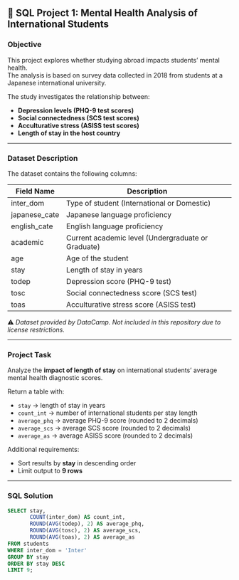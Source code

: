 ## 📌 SQL Project 1: Mental Health Analysis of International Students  

### **Objective**
This project explores whether studying abroad impacts students’ mental health.  
The analysis is based on survey data collected in 2018 from students at a Japanese international university.  

The study investigates the relationship between:  
- **Depression levels (PHQ-9 test scores)**  
- **Social connectedness (SCS test scores)**  
- **Acculturative stress (ASISS test scores)**  
- **Length of stay in the host country**  

---

### **Dataset Description**
The dataset contains the following columns:  

| Field Name    | Description |
|---------------|-------------|
| inter_dom     | Type of student (International or Domestic) |
| japanese_cate | Japanese language proficiency |
| english_cate  | English language proficiency |
| academic      | Current academic level (Undergraduate or Graduate) |
| age           | Age of the student |
| stay          | Length of stay in years |
| todep         | Depression score (PHQ-9 test) |
| tosc          | Social connectedness score (SCS test) |
| toas          | Acculturative stress score (ASISS test) |

⚠️ *Dataset provided by DataCamp. Not included in this repository due to license restrictions.*  

---

### **Project Task**
Analyze the **impact of length of stay** on international students’ average mental health diagnostic scores.  

Return a table with:  
- `stay` → length of stay in years  
- `count_int` → number of international students per stay length  
- `average_phq` → average PHQ-9 score (rounded to 2 decimals)  
- `average_scs` → average SCS score (rounded to 2 decimals)  
- `average_as` → average ASISS score (rounded to 2 decimals)  

Additional requirements:  
- Sort results by **stay** in descending order  
- Limit output to **9 rows**  

---

### **SQL Solution**
```sql
SELECT stay, 
       COUNT(inter_dom) AS count_int, 
       ROUND(AVG(todep), 2) AS average_phq, 
       ROUND(AVG(tosc), 2) AS average_scs, 
       ROUND(AVG(toas), 2) AS average_as
FROM students
WHERE inter_dom = 'Inter'
GROUP BY stay
ORDER BY stay DESC
LIMIT 9;

